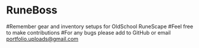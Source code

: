 # RuneBoss
#Remember gear and inventory setups for OldSchool RuneScape
#Feel free to make contributions
#For any bugs please add to GitHub or email portfolio.uploads@gmail.com
